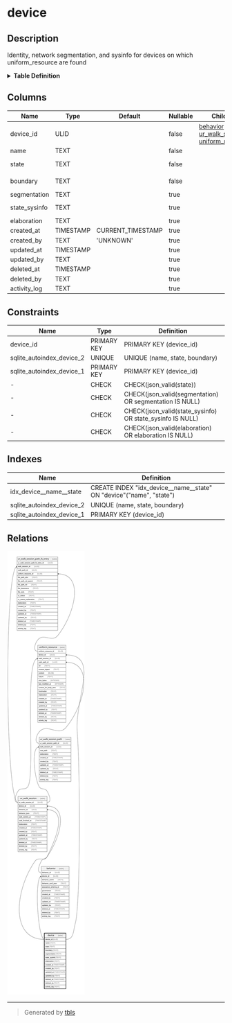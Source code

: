 # device

## Description

Identity, network segmentation, and sysinfo for devices on which uniform_resource are found

<details>
<summary><strong>Table Definition</strong></summary>

```sql
CREATE TABLE "device" (
    "device_id" ULID PRIMARY KEY NOT NULL,
    "name" TEXT NOT NULL,
    "state" TEXT CHECK(json_valid(state)) NOT NULL,
    "boundary" TEXT NOT NULL,
    "segmentation" TEXT CHECK(json_valid(segmentation) OR segmentation IS NULL),
    "state_sysinfo" TEXT CHECK(json_valid(state_sysinfo) OR state_sysinfo IS NULL),
    "elaboration" TEXT CHECK(json_valid(elaboration) OR elaboration IS NULL),
    "created_at" TIMESTAMP DEFAULT CURRENT_TIMESTAMP,
    "created_by" TEXT DEFAULT 'UNKNOWN',
    "updated_at" TIMESTAMP,
    "updated_by" TEXT,
    "deleted_at" TIMESTAMP,
    "deleted_by" TEXT,
    "activity_log" TEXT,
    UNIQUE("name", "state", "boundary")
)
```

</details>

## Columns

| Name          | Type      | Default           | Nullable | Children                                                                                              | Comment                                                                                          |
| ------------- | --------- | ----------------- | -------- | ----------------------------------------------------------------------------------------------------- | ------------------------------------------------------------------------------------------------ |
| device_id     | ULID      |                   | false    | [behavior](behavior.md) [ur_walk_session](ur_walk_session.md) [uniform_resource](uniform_resource.md) | {"isSqlDomainZodDescrMeta":true,"isUlid":true}                                                   |
| name          | TEXT      |                   | false    |                                                                                                       | unique device identifier (defaults to hostname)                                                  |
| state         | TEXT      |                   | false    |                                                                                                       | should be "SINGLETON" if only one state is allowed, or other tags if multiple states are allowed |
| boundary      | TEXT      |                   | false    |                                                                                                       | can be IP address, VLAN, or any other device name differentiator                                 |
| segmentation  | TEXT      |                   | true     |                                                                                                       | zero trust or other network segmentation                                                         |
| state_sysinfo | TEXT      |                   | true     |                                                                                                       | any sysinfo or other state data that is specific to this device (mutable)                        |
| elaboration   | TEXT      |                   | true     |                                                                                                       | any elaboration needed for the device (mutable)                                                  |
| created_at    | TIMESTAMP | CURRENT_TIMESTAMP | true     |                                                                                                       |                                                                                                  |
| created_by    | TEXT      | 'UNKNOWN'         | true     |                                                                                                       |                                                                                                  |
| updated_at    | TIMESTAMP |                   | true     |                                                                                                       |                                                                                                  |
| updated_by    | TEXT      |                   | true     |                                                                                                       |                                                                                                  |
| deleted_at    | TIMESTAMP |                   | true     |                                                                                                       |                                                                                                  |
| deleted_by    | TEXT      |                   | true     |                                                                                                       |                                                                                                  |
| activity_log  | TEXT      |                   | true     |                                                                                                       | {"isSqlDomainZodDescrMeta":true,"isJsonSqlDomain":true}                                          |

## Constraints

| Name                      | Type        | Definition                                                |
| ------------------------- | ----------- | --------------------------------------------------------- |
| device_id                 | PRIMARY KEY | PRIMARY KEY (device_id)                                   |
| sqlite_autoindex_device_2 | UNIQUE      | UNIQUE (name, state, boundary)                            |
| sqlite_autoindex_device_1 | PRIMARY KEY | PRIMARY KEY (device_id)                                   |
| -                         | CHECK       | CHECK(json_valid(state))                                  |
| -                         | CHECK       | CHECK(json_valid(segmentation) OR segmentation IS NULL)   |
| -                         | CHECK       | CHECK(json_valid(state_sysinfo) OR state_sysinfo IS NULL) |
| -                         | CHECK       | CHECK(json_valid(elaboration) OR elaboration IS NULL)     |

## Indexes

| Name                      | Definition                                                          |
| ------------------------- | ------------------------------------------------------------------- |
| idx_device__name__state   | CREATE INDEX "idx_device__name__state" ON "device"("name", "state") |
| sqlite_autoindex_device_2 | UNIQUE (name, state, boundary)                                      |
| sqlite_autoindex_device_1 | PRIMARY KEY (device_id)                                             |

## Relations

![er](device.svg)

---

> Generated by [tbls](https://github.com/k1LoW/tbls)
